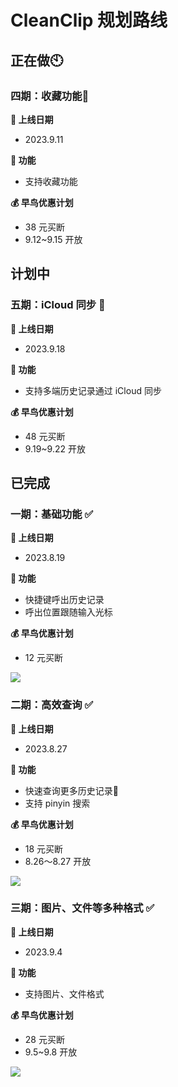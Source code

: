 # CleanClip 规划路线

## 正在做🕙
### 四期：收藏功能🌟
**📅 上线日期**
- 2023.9.11

**🔧 功能**
- 支持收藏功能

**💰 早鸟优惠计划**
- 38 元买断
- 9.12~9.15 开放

## 计划中

### 五期：iCloud 同步 📅
**📅 上线日期**
- 2023.9.18

**🔧 功能**
- 支持多端历史记录通过 iCloud 同步

**💰 早鸟优惠计划**
- 48 元买断
- 9.19~9.22 开放

## 已完成
### 一期：基础功能 ✅

**📅 上线日期**
- 2023.8.19

**🔧 功能**
- 快捷键呼出历史记录
- 呼出位置跟随输入光标

**💰 早鸟优惠计划**
- 12 元买断

![](/images/roadmap/snap1.png)

### 二期：高效查询 ✅

**📅 上线日期**
- 2023.8.27

**🔧 功能**
- 快速查询更多历史记录📝
- 支持 pinyin 搜索

**💰 早鸟优惠计划**
- 18 元买断
- 8.26～8.27 开放

![](/images/roadmap/snap2.png)

### 三期：图片、文件等多种格式 ✅
**📅 上线日期**
- 2023.9.4

**🔧 功能**
- 支持图片、文件格式

**💰 早鸟优惠计划**
- 28 元买断
- 9.5~9.8 开放

![](/images/roadmap/phase3.webp)
